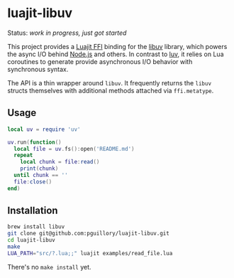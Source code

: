 luajit-libuv
============

Status: *work in progress, just got started*

This project provides a [Luajit FFI] binding for the [libuv] library, which
powers the async I/O behind [Node.js] and others. In contrast to [luv], it
relies on Lua coroutines to generate provide asynchronous I/O behavior with
synchronous syntax.

The API is a thin wrapper around `libuv`. It frequently returns the `libuv` structs themselves with additional methods attached via `ffi.metatype`.

Usage
-----

```lua
local uv = require 'uv'

uv.run(function()
  local file = uv.fs():open('README.md')
  repeat
    local chunk = file:read()
    print(chunk)
  until chunk == ''
  file:close()
end)
```

Installation
------------

```bash
brew install libuv
git clone git@github.com:pguillory/luajit-libuv.git
cd luajit-libuv
make
LUA_PATH="src/?.lua;;" luajit examples/read_file.lua 
```

There's no `make install` yet.

[Luajit FFI]: http://luajit.org/ext_ffi.html
[libuv]: https://github.com/joyent/libuv
[Node.js]: http://nodejs.org/
[luv]: https://github.com/creationix/luv

